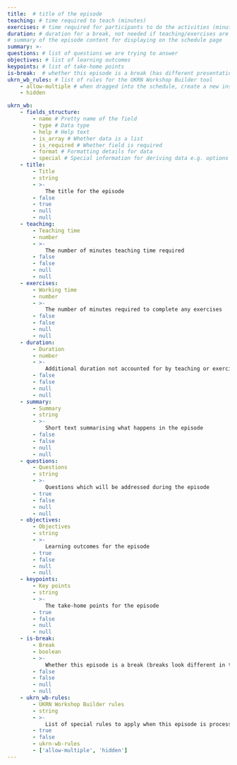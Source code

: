 ```yaml
---
title:  # title of the episode
teaching: # time required to teach (minutes)
exercises: # time required for participants to do the activities (minutes)
duration: # duration for a break, not needed if teaching/exercises are present (minutes)
# summary of the episode content for displaying on the schedule page
summary: >-
questions: # list of questions we are trying to answer
objectives: # list of learning outcomes
keypoints: # list of take-home points
is-break:  # whether this episode is a break (has different presentation)
ukrn_wb_rules: # list of rules for the UKRN Workshop Builder tool
    - allow-multiple # when dragged into the schedule, create a new instance
    - hidden

ukrn_wb:
    - fields_structure:
        - name # Pretty name of the field
        - type # Data type
        - help # Help text
        - is_array # Whether data is a list
        - is_required # Whether field is required
        - format # Formatting details for data
        - special # Special information for deriving data e.g. options list
    - title:
        - Title
        - string
        - >-
            The title for the episode
        - false
        - true
        - null
        - null
    - teaching:
        - Teaching time
        - number
        - >-
            The number of minutes teaching time required
        - false
        - false
        - null
        - null
    - exercises:
        - Working time
        - number
        - >-
            The number of minutes required to complete any exercises
        - false
        - false
        - null
        - null
    - duration:
        - Duration
        - number
        - >-
            Additional duration not accounted for by teaching or exercise time (e.g. break time)
        - false
        - false
        - null
        - null
    - summary:
        - Summary
        - string
        - >-
            Short text summarising what happens in the episode
        - false
        - false
        - null
        - null
    - questions:
        - Questions
        - string
        - >-
            Questions which will be addressed during the episode
        - true
        - false
        - null
        - null
    - objectives:
        - Objectives
        - string
        - >-
            Learning outcomes for the episode
        - true
        - false
        - null
        - null
    - keypoints:
        - Key points
        - string
        - >-
            The take-home points for the episode
        - true
        - false
        - null
        - null
    - is-break:
        - Break
        - boolean
        - >-
            Whether this episode is a break (breaks look different in the schedule)
        - false
        - false
        - null
        - null
    - ukrn_wb-rules:
        - UKRN Workshop Builder rules
        - string
        - >-
            List of special rules to apply when this episode is processed by the UKRN Workshop Builder
        - true
        - false
        - ukrn-wb-rules
        - ['allow-multiple', 'hidden']
---
```


